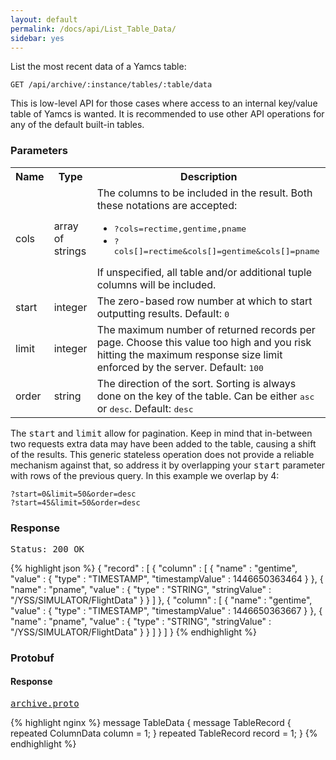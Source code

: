```yaml
---
layout: default
permalink: /docs/api/List_Table_Data/
sidebar: yes
---
```


List the most recent data of a Yamcs table:

    GET /api/archive/:instance/tables/:table/data

<div class="hint">
    This is low-level API for those cases where access to an internal key/value table of Yamcs is wanted. It is recommended to use other API operations for any of the default built-in tables.
</div>

### Parameters

<table class="inline">
    <tr>
        <th>Name</th>
        <th>Type</th>
        <th>Description</th>
    </tr>
    <tr>
        <td class="code">cols</td>
        <td class="code">array of strings</td>
        <td>
            The columns to be included in the result. Both these notations are accepted:
            <ul>
                <li><tt>?cols=rectime,gentime,pname</tt></li>
                <li><tt>?cols[]=rectime&cols[]=gentime&cols[]=pname</tt></li>
            </ul>
            If unspecified, all table and/or additional tuple columns will be included.
        </td>
    </tr>
    <tr>
        <td class="code">start</td>
        <td class="code">integer</td>
        <td>The zero-based row number at which to start outputting results. Default: <tt>0</tt></td>
    </tr>
    <tr>
        <td class="code">limit</td>
        <td class="code">integer</td>
        <td>The maximum number of returned records per page. Choose this value too high and you risk hitting the maximum response size limit enforced by the server. Default: <tt>100</tt></td>
    </tr>
    <tr>
        <td class="code">order</td>
        <td class="code">string</td>
        <td>The direction of the sort. Sorting is always done on the key of the table. Can be either <tt>asc</tt> or <tt>desc</tt>. Default: <tt>desc</tt></td>
    </tr>
</table>

The <tt>start</tt> and <tt>limit</tt> allow for pagination. Keep in mind that in-between two requests extra data may have been added to the table, causing a shift of the results. This generic stateless operation does not provide a reliable mechanism against that, so address it by overlapping your <tt>start</tt> parameter with rows of the previous query. In this example we overlap by 4:

    ?start=0&limit=50&order=desc
    ?start=45&limit=50&order=desc

### Response

<pre class="header">
Status: 200 OK
</pre>

{% highlight json %}
{
  "record" : [ {
    "column" : [ {
      "name" : "gentime",
      "value" : {
        "type" : "TIMESTAMP",
        "timestampValue" : 1446650363464
      }
    }, {
      "name" : "pname",
      "value" : {
        "type" : "STRING",
        "stringValue" : "/YSS/SIMULATOR/FlightData"
      }
    } ]
  }, {
    "column" : [ {
      "name" : "gentime",
      "value" : {
        "type" : "TIMESTAMP",
        "timestampValue" : 1446650363667
      }
    }, {
      "name" : "pname",
      "value" : {
        "type" : "STRING",
        "stringValue" : "/YSS/SIMULATOR/FlightData"
      }
    } ]
  } ]
}
{% endhighlight %}

### Protobuf

#### Response

<pre class="r header"><a href="/docs/api/archive.proto/">archive.proto</a></pre>
{% highlight nginx %}
message TableData {
  message TableRecord {
    repeated ColumnData column = 1;
  }
  repeated TableRecord record = 1;
}
{% endhighlight %}
